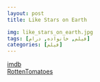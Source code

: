 ```yaml
---
layout: post
title: Like Stars on Earth

img: like_stars_on_earth.jpg
tags: [فیلم, خانواده, درام]
categories: [فیلم]
---
```


[imdb](https://www.imdb.com/title/tt0986264/)  
[RottenTomatoes](https://www.rottentomatoes.com/m/like_stars_on_earth)
